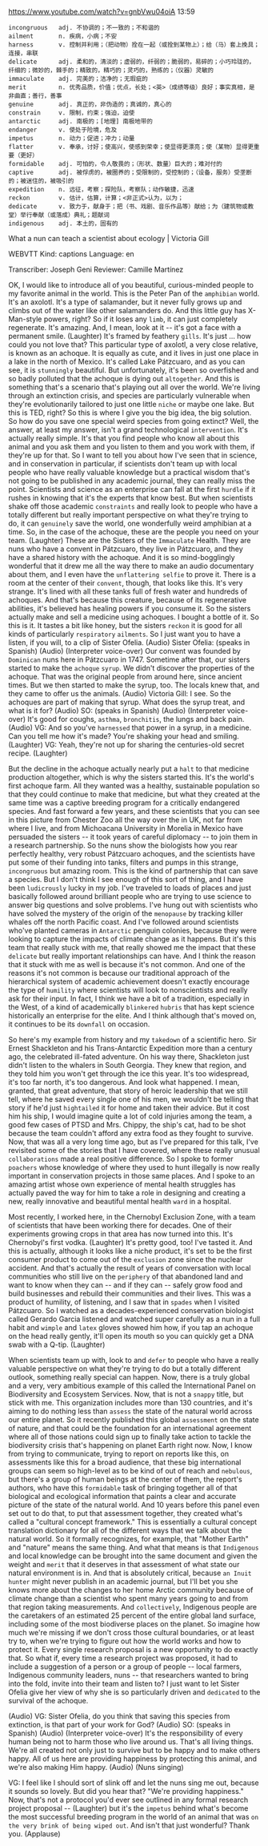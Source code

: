 https://www.youtube.com/watch?v=gnbVwu04oiA
13:59
```
incongruous   adj. 不协调的；不一致的；不和谐的    
ailment       n. 疾病，小病；不安  
harness       v. 控制并利用；（把动物）拴在一起（或拴到某物上）；给（马）套上挽具；连接，串联    
delicate      adj. 柔和的，清淡的；虚弱的，纤弱的；脆弱的，易碎的；小巧玲珑的，纤细的；微妙的，棘手的；精致的，精巧的；灵巧的，熟练的；（仪器）灵敏的
immaculate    adj. 完美的；洁净的；无瑕疵的    
merit         n. 优秀品质，价值；优点，长处；<英>（成绩等级）良好；事实真相，是非曲直；善行，善事
genuine       adj. 真正的，非伪造的；真诚的，真心的
constrain     v. 限制，约束；强迫，迫使  
antarctic     adj. 南极的；[地理] 南极地带的    
endanger      v. 使处于险境，危及
impetus       n. 动力；促进；冲力；动量  
flatter       v. 奉承，讨好；使高兴，使感到荣幸；使显得更漂亮；使（某物）显得更重要（更好）    
formidable    adj. 可怕的，令人敬畏的；（形状、数量）巨大的；难对付的      
captive       adj. 被俘虏的，被圈养的；受限制的，受控制的；（设备，服务）受垄断的；被迷住的，被吸引的
expedition    n. 远征，考察；探险队，考察队；动作敏捷，迅速  
reckon        v. 估计，估算，计算；<非正式>认为，以为；
dedicate      v. 致力于，献身于；把（书、戏剧、音乐作品等）献给；为（建筑物或教堂）举行奉献（或落成）典礼；题献词
indigenous    adj. 本土的，固有的 
```

What a nun can teach a scientist about ecology | Victoria Gill

WEBVTT Kind: captions Language: en 

Transcriber: Joseph Geni Reviewer: Camille Martínez 

OK, I would like to introduce all of you beautiful, curious-minded people to my favorite animal in the world. This is the Peter Pan of the `amphibian` world. It's an axolotl. It's a type of salamander, but it never fully grows up and climbs out of the water like other salamanders do. And this little guy has X-Man-style powers, right? So if it loses any `limb`, it can just completely regenerate. It's amazing. And, I mean, look at it -- it's got a face with a permanent smile. (Laughter) It's framed by feathery `gills`. It's just ... how could you not love that? This particular type of axolotl, a very close relative, is known as an achoque. It is equally as cute, and it lives in just one place in a lake in the north of Mexico. It's called Lake Pátzcuaro, and as you can see, it is `stunningly` beautiful. But unfortunately, it's been so overfished and so badly polluted that the achoque is dying out `altogether`. And this is something that's a scenario that's playing out all over the world. We're living through an extinction crisis, and species are particularly vulnerable when they're evolutionarily tailored to just one little `niche` or maybe one lake. But this is TED, right? So this is where I give you the big idea, the big solution. So how do you save one special weird species from going extinct? Well, the answer, at least my answer, isn't a grand technological `intervention`. It's actually really simple. It's that you find people who know all about this animal and you ask them and you listen to them and you work with them, if they're up for that. So I want to tell you about how I've seen that in science, and in conservation in particular, if scientists don't team up with local people who have really valuable knowledge but a practical wisdom that's not going to be published in any academic journal, they can really miss the point. Scientists and science as an enterprise can fall at the first `hurdle` if it rushes in knowing that it's the experts that know best. But when scientists shake off those academic `constraints` and really look to people who have a totally different but really important perspective on what they're trying to do, it can `genuinely` save the world, one wonderfully weird amphibian at a time. So, in the case of the achoque, these are the people you need on your team. (Laughter) These are the Sisters of the `Immaculate` Health. They are nuns who have a convent in Pátzcuaro, they live in Pátzcuaro, and they have a shared history with the achoque. And it is so mind-bogglingly wonderful that it drew me all the way there to make an audio documentary about them, and I even have the `unflattering selfie` to prove it. There is a room at the center of their `convent`, though, that looks like this. It's very strange. It's lined with all these tanks full of fresh water and hundreds of achoques. And that's because this creature, because of its regenerative abilities, it's believed has healing powers if you consume it. So the sisters actually make and sell a medicine using achoques. I bought a bottle of it. So this is it. It tastes a bit like honey, but the sisters `reckon` it is good for all kinds of particularly `respiratory` `ailments`. So I just want you to have a listen, if you will, to a clip of Sister Ofelia. (Audio) Sister Ofelia: (speaks in Spanish) (Audio) (Interpreter voice-over) Our convent was founded by `Dominican` nuns here in Pátzcuaro in 1747. Sometime after that, our sisters started to make the `achoque` `syrup`. We didn't discover the properties of the achoque. That was the original people from around here, since ancient times. But we then started to make the syrup, too. The locals knew that, and they came to offer us the animals. (Audio) Victoria Gill: I see. So the achoques are part of making that syrup. What does the syrup treat, and what is it for? (Audio) SO: (speaks in Spanish) (Audio) (Interpreter voice-over) It's good for coughs, `asthma`, `bronchitis`, the lungs and back pain. (Audio) VG: And so you've `harnessed` that power in a syrup, in a medicine. Can you tell me how it's made? You're shaking your head and smiling. (Laughter) VG: Yeah, they're not up for sharing the centuries-old secret recipe. (Laughter) 

But the decline in the achoque actually nearly put a `halt` to that medicine production altogether, which is why the sisters started this. It's the world's first achoque farm. All they wanted was a healthy, sustainable population so that they could continue to make that medicine, but what they created at the same time was a captive breeding program for a critically endangered species. And fast forward a few years, and these scientists that you can see in this picture from Chester Zoo all the way over the in UK, not far from where I live, and from Michoacana University in Morelia in Mexico have persuaded the sisters -- it took years of careful diplomacy -- to join them in a research partnership. So the nuns show the biologists how you rear perfectly healthy, very robust Pátzcuaro achoques, and the scientists have put some of their funding into tanks, filters and pumps in this strange, `incongruous` but amazing room. This is the kind of partnership that can save a species. But I don't think I see enough of this sort of thing, and I have been `ludicrously` lucky in my job. I've traveled to loads of places and just basically followed around brilliant people who are trying to use science to answer big questions and solve problems. I've hung out with scientists who have solved the mystery of the origin of the `menopause` by tracking killer whales off the north Pacific coast. And I've followed around scientists who've planted cameras in `Antarctic` penguin colonies, because they were looking to capture the impacts of climate change as it happens. But it's this team that really stuck with me, that really showed me the impact that these `delicate` but really important relationships can have. And I think the reason that it stuck with me as well is because it's not common. And one of the reasons it's not common is because our traditional approach of the hierarchical system of academic achievement doesn't exactly encourage the type of `humility` where scientists will look to nonscientists and really ask for their input. In fact, I think we have a bit of a tradition, especially in the West, of a kind of academically `blinkered` `hubris` that has kept science historically an enterprise for the elite. And I think although that's moved on, it continues to be its `downfall` on occasion. 

So here's my example from history and my `takedown` of a scientific hero. Sir Ernest Shackleton and his Trans-Antarctic Expedition more than a century ago, the celebrated ill-fated adventure. On his way there, Shackleton just didn't listen to the whalers in South Georgia. They knew that region, and they told him you won't get through the ice this year. It's too widespread, it's too far north, it's too dangerous. And look what happened. I mean, granted, that great adventure, that story of heroic leadership that we still tell, where he saved every single one of his men, we wouldn't be telling that story if he'd just `hightailed` it for home and taken their advice. But it cost him his ship, I would imagine quite a lot of cold injuries among the team, a good few cases of PTSD and Mrs. Chippy, the ship's cat, had to be shot because the team couldn't afford any extra food as they fought to survive. Now, that was all a very long time ago, but as I've prepared for this talk, I've revisited some of the stories that I have covered, where these really unusual `collaborations` made a real positive difference. So I spoke to former `poachers` whose knowledge of where they used to hunt illegally is now really important in conservation projects in those same places. And I spoke to an amazing artist whose own experience of mental health struggles has actually paved the way for him to take a role in designing and creating a new, really innovative and beautiful mental health `ward` in a hospital. 

Most recently, I worked here, in the Chernobyl Exclusion Zone, with a team of scientists that have been working there for decades. One of their experiments growing crops in that area has now turned into this. It's Chernobyl's first vodka. (Laughter) It's pretty good, too! I've tasted it. And this is actually, although it looks like a niche product, it's set to be the first consumer product to come out of the `exclusion` zone since the nuclear accident. And that's actually the result of years of conversation with local communities who still live on the `periphery` of that abandoned land and want to know when they can -- and if they can -- safely grow food and build businesses and rebuild their communities and their lives. This was a product of humility, of listening, and I saw that in `spades` when I visited Pátzcuaro. So I watched as a decades-experienced conservation biologist called Gerardo Garcia listened and watched super carefully as a nun in a full habit and `wimple` and `latex` gloves showed him how, if you tap an achoque on the head really gently, it'll open its mouth so you can quickly get a DNA swab with a Q-tip. (Laughter) 

When scientists team up with, look to and `defer` to people who have a really valuable perspective on what they're trying to do but a totally different outlook, something really special can happen. Now, there is a truly global and a very, very ambitious example of this called the International Panel on Biodiversity and Ecosystem Services. Now, that is not a `snappy` title, but stick with me. This organization includes more than 130 countries, and it's aiming to do nothing less than `assess` the state of the natural world across our entire planet. So it recently published this global `assessment` on the state of nature, and that could be the foundation for an international agreement where all of those nations could sign up to finally take action to tackle the biodiversity crisis that's happening on planet Earth right now. Now, I know from trying to communicate, trying to report on reports like this, on assessments like this for a broad audience, that these big international groups can seem so high-level as to be kind of out of reach and `nebulous`, but there's a group of human beings at the center of them, the report's authors, who have this `formidable` task of bringing together all of that biological and ecological information that paints a clear and accurate picture of the state of the natural world. And 10 years before this panel even set out to do that, to put that assessment together, they created what's called a "cultural concept framework." This is essentially a cultural concept translation dictionary for all of the different ways that we talk about the natural world. So it formally recognizes, for example, that "Mother Earth" and "nature" means the same thing. And what that means is that `Indigenous` and local knowledge can be brought into the same document and given the weight and `merit` that it deserves in that assessment of what state our natural environment is in. And that is absolutely critical, because `an Inuit hunter` might never publish in an academic journal, but I'll bet you she knows more about the changes to her home Arctic community because of climate change than a scientist who spent many years going to and from that region taking measurements. And `collectively`, Indigenous people are the caretakers of an estimated 25 percent of the entire global land surface, including some of the most biodiverse places on the planet. So imagine how much we're missing if we don't cross those cultural boundaries, or at least try to, when we're trying to figure out how the world works and how to protect it. Every single research proposal is a new opportunity to do exactly that. So what if, every time a research project was proposed, it had to include a suggestion of a person or a group of people -- local farmers, Indigenous community leaders, nuns -- that researchers wanted to bring into the fold, invite into their team and listen to? I just want to let Sister Ofelia give her view of why she is so particularly driven and `dedicated` to the survival of the achoque. 

(Audio) VG: Sister Ofelia, do you think that saving this species from extinction, is that part of your work for God? (Audio) SO: (speaks in Spanish) (Audio) (Interpreter voice-over) It's the responsibility of every human being not to harm those who live around us. That's all living things. We're all created not only just to survive but to be happy and to make others happy. All of us here are providing happiness by protecting this animal, and we're also making Him happy. (Audio) (Nuns singing) 

VG: I feel like I should sort of slink off and let the nuns sing me out, because it sounds so lovely. But did you hear that? "We're providing happiness." Now, that's not a protocol you'd ever see outlined in any formal research project proposal -- (Laughter) but it's the `impetus` behind what's become the most successful breeding program in the world of an animal that was `on the very brink of being wiped out`. And isn't that just wonderful? Thank you. (Applause) 